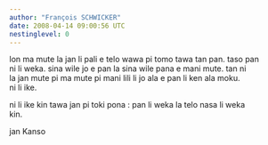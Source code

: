 ```yaml
---
author: "François SCHWICKER"
date: 2008-04-14 09:00:56 UTC
nestinglevel: 0
---
```

lon ma mute la jan li pali e telo wawa pi tomo tawa tan pan. taso pan  
ni li weka. sina wile jo e pan la sina wile pana e mani mute. tan ni  
la jan mute pi ma mute pi mani lili li jo ala e pan li ken ala moku.  
ni li ike.  
  
ni li ike kin tawa jan pi toki pona : pan li weka la telo nasa li weka  
kin.  
  
jan Kanso